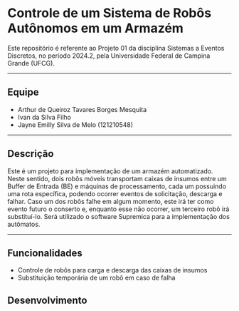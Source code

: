 # Controle de um Sistema de Robôs Autônomos em um Armazém

Este repositório é referente ao Projeto 01 da disciplina Sistemas a Eventos Discretos, no período 2024.2, pela Universidade Federal de Campina Grande (UFCG).

---

## Equipe
- Arthur de Queiroz Tavares Borges Mesquita
- Ivan da Silva Filho
- Jayne Emilly Silva de Melo (121210548)

---

## Descrição

Este é um projeto para implementação de um armazém automatizado. Neste sentido, dois robôs móveis transportam caixas de insumos entre um Buffer de Entrada (BE) e máquinas de processamento, cada um possuindo uma rota específica, podendo ocorrer eventos de 
solicitação, descarga e falhar. 
Caso um dos robôs falhe em algum momento, este irá ter como evento futuro o conserto e, enquanto esse não ocorrer, um terceiro robô irá substituí-lo.
Será utilizado o software Supremica para a implementação dos autômatos.

---

## Funcionalidades
- Controle de robôs para carga e descarga das caixas de insumos
- Substituição temporária de um robô em caso de falha

## Desenvolvimento
